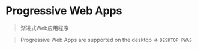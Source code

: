 

# Progressive Web Apps

> 渐进式Web应用程序

>  Progressive Web Apps are supported on the desktop => `DESKTOP PWAS`

